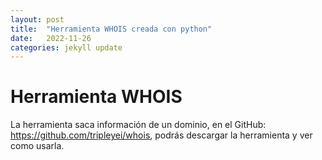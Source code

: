 ```yaml
---
layout: post
title:  "Herramienta WHOIS creada con python"
date:   2022-11-26
categories: jekyll update
---
```



# Herramienta WHOIS

La herramienta saca información de un dominio, en el GitHub: https://github.com/tripleyei/whois, podrás descargar la herramienta y ver como usarla.
